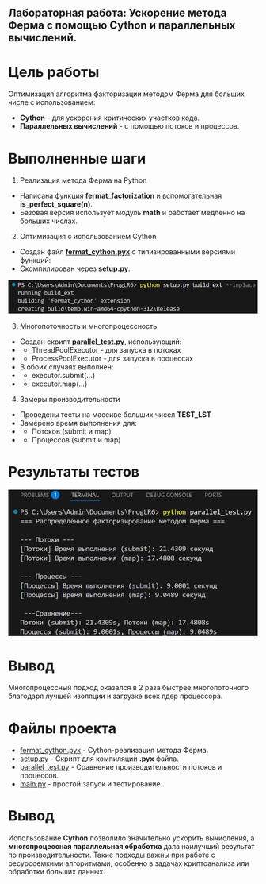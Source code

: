 ## Лабораторная работа: Ускорение метода Ферма с помощью Cython и параллельных вычислений.

# Цель работы
Оптимизация алгоритма факторизации методом Ферма для больших числе с использованием:
- **Cython** - для ускорения критических участков кода.
- **Параллельных вычислений** - с помощью потоков и процессов.

# Выполненные шаги

1. Реализация метода Ферма на Python
- Написана функция **fermat_factorization** и вспомогательная **is_perfect_square(n)**.
- Базовая версия использует модуль **math** и работает медленно на больших числах.

2. Оптимизация с использованием Cython

- Создан файл **[fermat_cython.pyx](Lr6/fermat_cython.pyx)** с типизированными версиями функций:
- Скомпилирован через **[setup.py](Lr6/setup.py)**.

![Build Cython](Lr6/Cython_Build.png)

3. Многопоточность и многопроцессность
- Создан скрипт **[parallel_test.py](Lr6/parallel_test.py)**, использующий:
- - ThreadPoolExecutor - для запуска в потоках
- - ProcessPoolExecutor - для запуска в процессах
- В обоих случаях выполнен:
- - executor.submit(...)
- - executor.map(...)

4. Замеры производительности
- Проведены тесты на массиве больших чисел **TEST_LST**
- Замерено время выполнения для:
-  - Потоков (submit и map)
-  - Процессов (submit и map)

# Результаты тестов

![Результаты тестов](Cython_parallel_test.py.png)

# Вывод
Многопроцессный подход оказался в 2 раза быстрее многопоточного благодаря лучшей изоляции и загрузке всех ядер процессора.

# Файлы проекта
- [fermat_cython.pyx](Lr6/fermat_cython.pyx) - Cython-реализация метода Ферма.
- [setup.py](Lr6/setup.py) - Скрипт для компиляции **.pyx** файла.
- [parallel_test.py](Lr6/parallel_test.py) - Сравнение производительности потоков и процессов.
- [main.py](Lr6/main.py) - простой запуск и тестирование.

# Вывод
Использование **Cython** позволило значительно ускорить вычисления, а **многопроцессная параллельная обработка** дала наилучший результат по производительности. Такие подходы важны при работе с ресурсоемкими алгоритмами, особенно в задачах криптоанализа или обработки больших данных.
